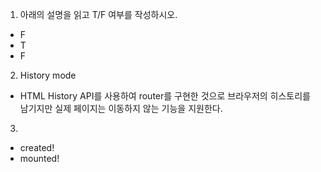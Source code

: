 1. 아래의 설명을 읽고 T/F 여부를 작성하시오.

- F 
- T
- F



2. History mode

- HTML History API를 사용하여 router를 구현한 것으로 브라우저의 히스토리를 남기지만 실제 페이지는 이동하지 않는 기능을 지원한다.



3. 

- created!
- mounted!